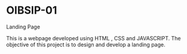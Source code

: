 # OIBSIP-01

Landing Page

This is a webpage developed using HTML , CSS and JAVASCRIPT. The objective of this project is to design and develop a landing page.

